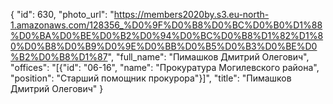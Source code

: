 {
    "id": 630,
    "photo_url": "https://members2020by.s3.eu-north-1.amazonaws.com/128356_%D0%9F%D0%B8%D0%BC%D0%B0%D1%88%D0%BA%D0%BE%D0%B2%D0%94%D0%BC%D0%B8%D1%82%D1%80%D0%B8%D0%B9%D0%9E%D0%BB%D0%B5%D0%B3%D0%BE%D0%B2%D0%B8%D1%87",
    "full_name": "Пимашков Дмитрий Олегович",
    "offices": "[{\"id\": \"06-16\", \"name\": \"Прокуратура Могилевского района\", \"position\": \"Старший помощник прокурора\"}]",
    "title": "Пимашков Дмитрий Олегович"
}